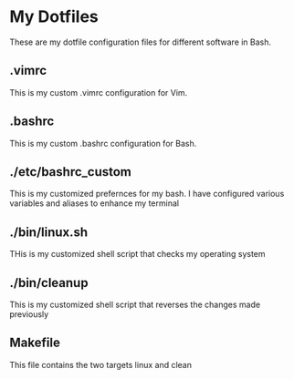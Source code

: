# My Dotfiles
These are my dotfile configuration files for different software in Bash.
## .vimrc
This is my custom .vimrc configuration for Vim.
## .bashrc
This is my custom .bashrc configuration for Bash.
## ./etc/bashrc_custom
This is my customized prefernces for my bash. I have configured various variables and aliases to enhance my terminal
## ./bin/linux.sh
THis is my customized shell script that checks my operating system
## ./bin/cleanup
This is my customized shell script that reverses the changes made previously
## Makefile
This file contains the two targets linux and clean
